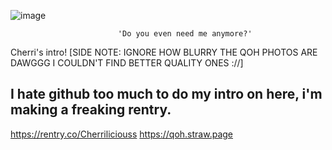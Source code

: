 ![image](https://github.com/user-attachments/assets/8ab83552-a87a-43fe-a5c8-335e41a9f144)

							'Do you even need me anymore?'


 Cherri's intro! [SIDE NOTE: IGNORE HOW BLURRY THE QOH PHOTOS ARE DAWGGG I COULDN'T FIND BETTER QUALITY ONES ://]
 
I hate github too much to do my intro on here, i'm making a freaking rentry.
-----------------------------------------------------------------------------
https://rentry.co/Cherriliciouss https://qoh.straw.page
